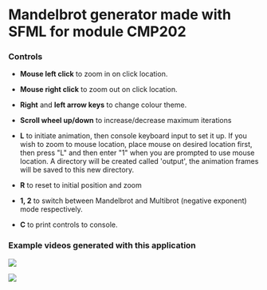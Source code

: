 # Mandelbrot generator made with SFML for module CMP202

### Controls

- **Mouse left click** to zoom in on click location.

- **Mouse right click** to zoom out on click location.

- **Right** and **left arrow keys** to change colour theme.

- **Scroll wheel up/down** to increase/decrease maximum iterations

- **L** to initiate animation, then console keyboard input to set it up. If you wish to zoom to mouse location, place mouse on desired location first, then press "L" and then enter "1" when you are prompted to use mouse location. A directory will be created called 'output', the animation frames will be saved to this new directory.

- **R** to reset to initial position and zoom

- **1, 2** to switch between Mandelbrot and Multibrot (negative exponent) mode respectively.

 - **C** to print controls to console.

### Example videos generated with this application

![](doc/mandelbrot_example.gif)

![](doc/multibrot-example.gif)
